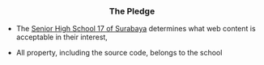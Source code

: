 ### <div align="center">The Pledge</div>

- The [Senior High School 17 of Surabaya](https://maps.app.goo.gl/nXSSRhYwREe6CQks6) determines what web content is acceptable in their interest,

- All property, including the source code, belongs to the school